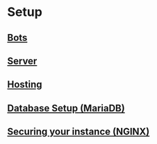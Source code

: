# Setup

## [Bots](bots/)

## [Server](server/)

## [Hosting](hosting/)

## [Database Setup (MariaDB)](DATABASE/)

## [Securing your instance (NGINX)](HTTPS/)
